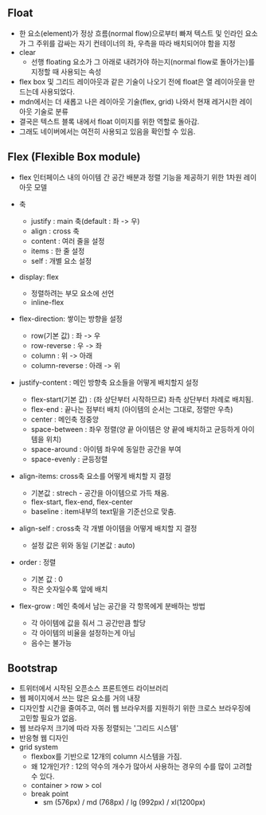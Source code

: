 ## Float

*  한 요소(element)가 정상 흐름(normal flow)으로부터 빠져 텍스트 및 인라인 요소가 그 주위를 감싸는 자기 컨테이너의 좌, 우측을 따라 배치되어야 함을 지정
* clear
  * 선행 floating 요소가 그 아래로 내려가야 하는지(normal flow로 돌아가는)를 지정할 때 사용되는 속성
* flex box 및 그리드 레이아웃과 같은 기술이 나오기 전에 float은 열 레이아웃을 만드는데 사용되었다.
* mdn에서는 더 새롭고 나은 레이아웃 기술(flex, grid) 나와서 현재 레거시한 레이아웃 기술로 분류
* 결국은 텍스트 블록 내에서 float 이미지를 위한 역할로 돌아감.
* 그래도 네이버에서는 여전히 사용되고 있음을 확인할 수 있음.



## Flex (Flexible Box module)

* flex 인터페이스 내의 아이템 간 공간 배분과 정렬 기능을 제공하기 위한 1차원 레이아웃 모델

* 축
  * justify : main 축(default : 좌 -> 우)
  * align : cross 축
  * content : 여러 줄을 설정
  * items : 한 줄 설정
  * self : 개별 요소 설정
* display: flex
  * 정렬하려는 부모 요소에 선언
  * inline-flex
* flex-direction: 쌓이는 방향을 설정
  * row(기본 값) : 좌 -> 우
  * row-reverse : 우 -> 좌
  * column : 위 -> 아래
  * column-reverse : 아래 -> 위
* justify-content : 메인 방향축 요소들을 어떻게 배치할지 설정
  * flex-start(기본 값) : (좌 상단부터 시작하므로) 좌측 상단부터 차례로 배치됨.
  * flex-end : 끝나는 점부터 배치 (아이템의 순서는 그대로, 정렬만 우측)
  * center : 메인축 정중앙
  * space-between : 좌우 정렬(양 끝 아이템은 양 끝에 배치하고 균등하게 아이템을 위치)
  * space-around : 아이템 좌우에 동일한 공간을 부여
  * space-evenly : 균등정렬
* align-items: cross축 요소를 어떻게 배치할 지 결정
  * 기본값 : strech - 공간을 아이템으로 가득 채움.
  * flex-start, flex-end, flex-center
  * baseline : item내부의 text밑을 기준선으로 맞춤.
* align-self : cross축 각 개별 아이템을 어떻게 배치할 지 결정
  * 설정 값은 위와 동일 (기본값 : auto)

* order : 정렬
  * 기본 값 : 0
  * 작은 숫자일수록 앞에 배치

* flex-grow : 메인 축에서 남는 공간을 각 항목에게 분배하는 방법
  * 각 아이템에 값을 줘서 그 공간만큼 할당
  * 각 아이템의 비율을 설정하는게 아님
  * 음수는 불가능



## Bootstrap

* 트위터에서 시작된 오픈소스 프론트엔드 라이브러리
* 웹 페이지에서 쓰는 많은 요소를 거의 내장
* 디자인할 시간을 줄여주고, 여러 웹 브라우저를 지원하기 위한 크로스 브라우징에 고민할 필요가 없음.
* 웹 브라우저 크기에 따라 자동 정렬되는 '그리드 시스템'
* 반응형 웹 디자인
* grid system
  * flexbox를 기반으로 12개의 column 시스템을 가짐.
  * 왜 12개인가? : 12의 약수의 개수가 많아서 사용하는 경우의 수를 많이 고려할 수 있다.
  * container > row > col
  * break point
    * sm (576px) / md (768px) / lg (992px) / xl(1200px)